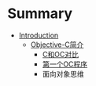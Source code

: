 # Summary

* [Introduction](README.md)
   * [Objective-C简介](0.md)
       * [C和OC对比](1.md)
       * [第一个OC程序](2.md)
       * 面向对象思维

